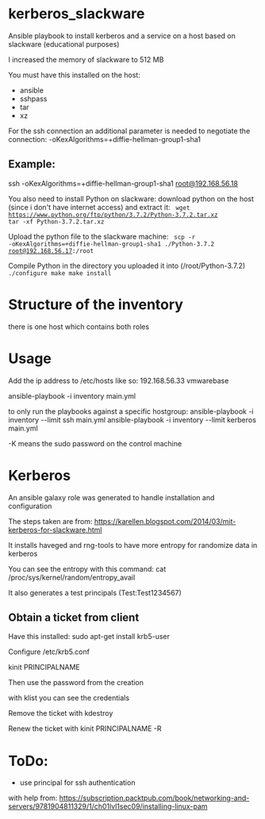 # kerberos_slackware

Ansible playbook to install kerberos and a service on a host based on slackware (educational purposes)

I increased the memory of slackware to 512 MB

You must have this installed on the host:
* ansible
* sshpass
* tar
* xz

For the ssh connection an additional parameter is needed to negotiate the connection:
-oKexAlgorithms=+diffie-hellman-group1-sha1

## Example:
ssh -oKexAlgorithms=+diffie-hellman-group1-sha1 root@192.168.56.18

You also need to install Python on slackware:
download python on the host (since i don't have internet access) and extract it:
<code>
wget https://www.python.org/ftp/python/3.7.2/Python-3.7.2.tar.xz
tar -xf Python-3.7.2.tar.xz
</code>

Upload the python file to the slackware machine:
<code>
scp -r -oKexAlgorithms=+diffie-hellman-group1-sha1 ./Python-3.7.2 root@192.168.56.17:/root
</code>

Compile Python in the directory you uploaded it into (/root/Python-3.7.2)
<code>
./configure
make
make install
</code>

# Structure of the inventory
there is one host which contains both roles
# Usage
Add the ip address to /etc/hosts like so:
192.168.56.33 vmwarebase

ansible-playbook -i inventory main.yml

to only run the playbooks against a specific hostgroup:
ansible-playbook -i inventory --limit ssh main.yml
ansible-playbook -i inventory --limit kerberos main.yml

-K means the sudo password on the control machine
# Kerberos
An ansible galaxy role was generated to handle installation and configuration


The steps taken are from: https://karellen.blogspot.com/2014/03/mit-kerberos-for-slackware.html

It installs haveged and rng-tools to have more entropy for randomize data in kerberos

You can see the entropy with this command:
cat /proc/sys/kernel/random/entropy_avail

It also generates a test principals (Test:Test1234567)
## Obtain a ticket from client

Have this installed:
sudo apt-get install krb5-user

Configure /etc/krb5.conf

kinit PRINCIPALNAME

Then use the password from the creation

with klist you can see the credentials

Remove the ticket with kdestroy

Renew the ticket with kinit PRINCIPALNAME -R


# ToDo:
* use principal for ssh authentication

with help from: https://subscription.packtpub.com/book/networking-and-servers/9781904811329/1/ch01lvl1sec09/installing-linux-pam